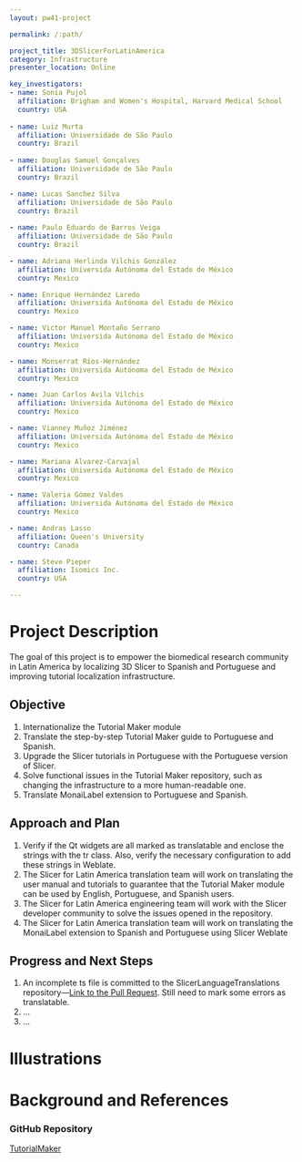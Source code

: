 ```yaml
---
layout: pw41-project

permalink: /:path/

project_title: 3DSlicerForLatinAmerica
category: Infrastructure
presenter_location: Online

key_investigators:
- name: Sonia Pujol
  affiliation: Brigham and Women's Hospital, Harvard Medical School
  country: USA
  
- name: Luiz Murta
  affiliation: Universidade de São Paulo
  country: Brazil
  
- name: Douglas Samuel Gonçalves
  affiliation: Universidade de São Paulo
  country: Brazil

- name: Lucas Sanchez Silva
  affiliation: Universidade de São Paulo
  country: Brazil
  
- name: Paulo Eduardo de Barros Veiga
  affiliation: Universidade de São Paulo
  country: Brazil

- name: Adriana Herlinda Vilchis González
  affiliation: Universida Autónoma del Estado de México
  country: Mexico

- name: Enrique Hernández Laredo
  affiliation: Universida Autónoma del Estado de México
  country: Mexico

- name: Victor Manuel Montaño Serrano
  affiliation: Universida Autónoma del Estado de México
  country: Mexico

- name: Monserrat Ríos-Hernández
  affiliation: Universida Autónoma del Estado de México
  country: Mexico

- name: Juan Carlos Avila Vilchis
  affiliation: Universida Autónoma del Estado de México
  country: Mexico

- name: Vianney Muñoz Jiménez
  affiliation: Universida Autónoma del Estado de México
  country: Mexico

- name: Mariana Alvarez-Carvajal
  affiliation: Universida Autónoma del Estado de México
  country: Mexico

- name: Valeria Gómez Valdes
  affiliation: Universida Autónoma del Estado de México
  country: Mexico

- name: Andras Lasso
  affiliation: Queen's University
  country: Canada

- name: Steve Pieper
  affiliation: Isomics Inc.
  country: USA

---
```


# Project Description

The goal of this project is to empower the biomedical research community in Latin America by localizing 3D Slicer to Spanish and Portuguese and improving tutorial localization infrastructure.


## Objective

<!-- Describe here WHAT you would like to achieve (what you will have as end result). -->

1. Internationalize the Tutorial Maker module
2. Translate the step-by-step Tutorial Maker guide to Portuguese and Spanish.
3. Upgrade the Slicer tutorials in Portuguese with the Portuguese version of Slicer.
4. Solve functional issues in the Tutorial Maker repository, such as changing the infrastructure to a more human-readable one.
5. Translate MonaiLabel extension to Portuguese and Spanish.

## Approach and Plan

<!-- Describe here HOW you would like to achieve the objectives stated above. -->

1. Verify if the Qt widgets are all marked as translatable and enclose the strings with the tr class. Also, verify the necessary configuration to add these strings in Weblate.
2. The Slicer for Latin America translation team will work on translating the user manual and tutorials to guarantee that the Tutorial Maker module can be used by English, Portuguese, and Spanish users.
3. The Slicer for Latin America engineering team will work with the Slicer developer community to solve the issues opened in the repository.
4. The Slicer for Latin America translation team will work on translating the MonaiLabel extension to Spanish and Portuguese using Slicer Weblate

## Progress and Next Steps

<!-- Update this section as you make progress, describing of what you have ACTUALLY DONE.
     If there are specific steps that you could not complete then you can describe them here, too. -->

1. An incomplete ts file is committed to the SlicerLanguageTranslations repository—[Link to the Pull Request](https://github.com/Slicer/SlicerLanguageTranslations/pull/543/commits). Still need to mark some errors as translatable.
1. ...
1. ...

# Illustrations

<!-- Add pictures and links to videos that demonstrate what has been accomplished.
![Description of picture](Example2.jpg)
![Some more images](Example2.jpg)
-->

# Background and References

<!-- If you developed any software, include link to the source code repository.
     If possible, also add links to sample data, and to any relevant publications. -->
### GitHub Repository

[TutorialMaker](https://github.com/SlicerLatinAmerica/TutorialMaker)
